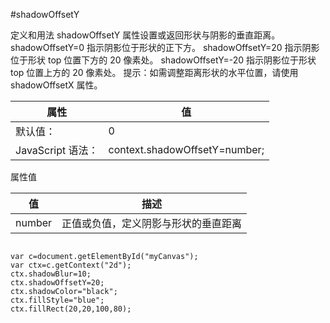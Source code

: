 #shadowOffsetY

定义和用法
shadowOffsetY 属性设置或返回形状与阴影的垂直距离。
shadowOffsetY=0 指示阴影位于形状的正下方。
shadowOffsetY=20 指示阴影位于形状 top 位置下方的 20 像素处。
shadowOffsetY=-20 指示阴影位于形状 top 位置上方的 20 像素处。
提示：如需调整距离形状的水平位置，请使用 shadowOffsetX 属性。



|属性|值
|-----|----|
|默认值：	|0
|JavaScript 语法：|	context.shadowOffsetY=number;



属性值

|值	|描述
|-----|----|
|number	|正值或负值，定义阴影与形状的垂直距离



```

var c=document.getElementById("myCanvas");
var ctx=c.getContext("2d");
ctx.shadowBlur=10;
ctx.shadowOffsetY=20;
ctx.shadowColor="black";
ctx.fillStyle="blue";
ctx.fillRect(20,20,100,80);


```